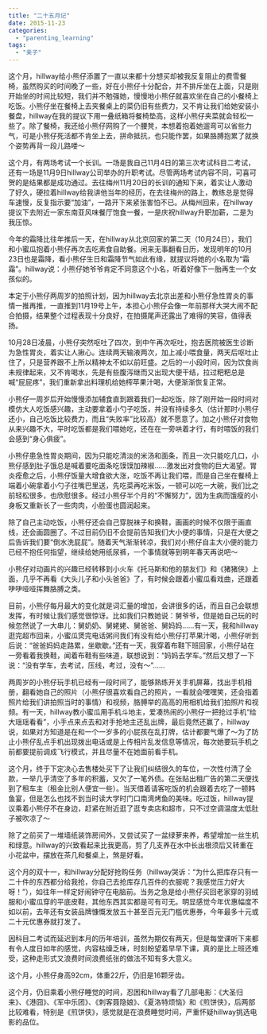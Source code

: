 ```yaml
---
title: "二十五月记"
date: 2015-11-23
categories: 
  - "parenting_learning"
tags: 
  - "亲子"
---
```


这个月，hillway给小熊仔添置了一直以来都十分想买却被我反复阻止的费雪餐椅，虽然购买的时间晚了一些，好在小熊仔十分配合，并不排斥坐在上面，只是刚开始坐的时间比较短，我们并不勉强她，慢慢地小熊仔就喜欢坐在自己的小餐椅上吃饭。小熊仔坐在餐椅上去夹餐桌上的菜仍旧有些费力，又不肯让我们给她安装小餐盘，hillway在我的提议下用一叠纸箱将餐椅垫高，这样小熊仔夹菜就会轻松一些了。除了餐椅，我还给小熊仔网购了一个腰凳，本想着抱着她遛弯可以省些力气，可是小熊仔死活都不肯坐上去，拼命抵抗，也只能作罢，如果胳膊抱累了就换个姿势再背一段儿路喽～

这个月，有两场考试一个长训。一场是我自己11月4日的第三次考试科目二考试，还有一场是11月9日hillway公司举办的升职考试。尽管两场考试内容不同，可喜可贺的是结果都是成功通过。去往梅州11月20日的长训的通知下来，着实让人激动了好久，硬拉着hillway给我讲他当年的经历，在去往梅州的路上，教练总是觉得车速慢，反复指示要“加油”，一路开下来紧张害怕不已。从梅州回来，在hillway提议下去附近一家东南亚风味餐厅饱食一餐，一是庆祝hillway升职加薪，二是为我压惊。

今年的霜降比往年推后一天，在hillway从北京回家的第二天（10月24日），我们和小蜜瓜抱着小熊仔再次去吃素食自助餐。闲来无事翻看日历，发现明年的10月23日也是霜降，看小熊仔生日和霜降节气如此有缘，就提议将她的小名取为“霜霜”。hillway说：小熊仔她爷爷肯定不同意这个小名，听着好像下一胎再生一个女孩似的。

本定于小熊仔两周岁的拍照计划，因为hillway去北京出差和小熊仔急性胃炎的事情一推再推，一直推到11月19号上午，本担心小熊仔会像一年前那样大哭大闹不配合拍摄，结果整个过程表现十分良好，在拍摄尾声还露出了难得的笑容，值得表扬。

10月28日凌晨，小熊仔突然呕吐了四次，到中午再次呕吐，抱去医院被医生诊断为急性胃炎，着实让人揪心。连续两天输液两次，加上减小喂食量，两天后呕吐止住了，只是营养跟不上所以精神太不如以前旺盛。之后的一小段时间，因为饮食尚未规律起来，又不肯喝水，先是有些腹泻继而又出现大便干结，拉过粑粑总是喊“屁屁疼”，我们重新拿出料理机给她榨苹果汁喝，大便渐渐恢复正常。

小熊仔一周岁后开始慢慢添加辅食直到跟着我们一起吃饭，除了刚开始一段时间对模仿大人吃饭感兴趣，主动要拿着小勺子吃饭，并没有持续多久（估计那时小熊仔还小，自己吃饭比较费力，而且“失败率”比较高）就不愿意了。加之小熊仔对食物从来兴趣不大，平时吃饭都是我们喂她吃，还在在一旁哄着才行，有时喂饭的我们会感到“身心俱疲”。

小熊仔患急性胃炎期间，因为只能吃清淡的米汤和面条，而且一次只能吃几口，小熊仔感到肚子饿总是喊着要吃面条吃馍馍加辣椒……激发出对食物的巨大渴望。胃炎痊愈之后，小熊仔饭量大增食欲大涨，吃饭不再让我们喂，而是自己坐在餐椅上端着小碗拿着小勺子往嘴巴里送，先吃菜再吃米饭，一顿可以吃一大碗，我们比之前轻松很多，也欣慰很多。经过小熊仔半个月的“不懈努力”，因为生病而饿瘦的小身板又重新长了一些肉肉，小脸蛋也圆润起来。

除了自己主动吃饭，小熊仔还会自己穿脱袜子和换鞋，画画的时候不仅限于画直线，还会画圆圈了。不过目前仍旧不会提前告知我们大小便的事情，只是在大便之后告诉我们要“倒水洗屁屁”。随着天气渐渐转凉，我们对小熊仔自主大小便的能力已经不抱任何指望，继续给她用纸尿裤，一个事情就等到明年春天再说吧～

小熊仔对动画片的兴趣已经转移到小火车《托马斯和他的朋友们》和《猪猪侠》上面，几乎不再看《大头儿子和小头爸爸》了，有时候会跟着小蜜瓜看戏曲，还跟着吚吚哑哑挥舞胳膊之类。

目前，小熊仔每月最大的变化就是词汇量的增加，会讲很多的话，而且自己会联想发挥，有时候让我们感觉很惊讶。比如我们只教她说：舅爷爷，但是她自己玩的时候忽然说了一大串儿：舅奶奶、舅姥姥、舅爸爸、舅妈妈……有一天，我和hillway逛完超市回来，小蜜瓜煲完电话粥问我们有没有给小熊仔打苹果汁喝，小熊仔听到后说：“爸爸妈妈走路累，坐歇歇。”还有一天，我穿着布鞋下班回家，小熊仔站在一旁看着我换鞋，闻着布鞋有些味道，联想说到：“妈妈去学车。”然后又想了一下说：“没有学车，去考试，压线，考过，没有～”……

两周岁的小熊仔玩手机已经有一段时间了，能够熟练开关手机屏幕，找出手机相册，翻看她自己的照片（小熊仔很喜欢看自己的照片，一看就会嘿嘿笑，还会指着照片给我们讲拍照当时的事情）和视频，胳膊举的高高的用相机给我们拍照片和视频。有一天，hillway教小蜜瓜用手机斗地主，爱凑热闹的小熊仔一把抢过手机“给大瑶瑶看看”，小手点来点去和对手抢地主还乱出牌，最后竟然还赢了，hillway说，如果对方知道是在和一个一岁多的小屁孩在乱打牌，估计都要气爆了～为了防止小熊仔乱点手机出现拨出电话或是上传相片乱发信息等情况，每次她要玩手机之前都要提前调成飞行模式，并且尽量不在她面前看手机。

这个月，终于下定决心去售楼处买下了让我们纠结很久的车位，一次性付清了全款，一举几乎清空了多年的积蓄，又欠了一笔外债。在张贴出租广告的第二天便找到了租车主（租金比别人便宜一些）。当天借着请客吃饭的机会跟着去吃了一顿韩鱼宴，但是怎么也找不到当时读大学时门口南湾烤鱼的美味。吃过饭，hillway提议乘着小熊仔不在身边，赶紧在附近逛了逛专卖店和超市，只不过空调温度太低肚子被吹凉了～

除了之前买了一堆墙纸装饰房间外，又尝试买了一盆绿萝来养，希望增加一丝生机和绿意。hillway的兴致看起来比我更高，剪了几支养在水中长出根须后又转重在小花盆中，摆放在茶几和餐桌上，煞是好看。

这个月的双十一，和hillway分配好抢购任务（hillway哭诉：“为什么把库存只有一二十件的东西都分给我抢，你自己去抢库存几百件的衣服呢？我感觉压力好大呀！”），如往年一样定好闹钟守在电脑前。当务之急是给小熊仔买回老家穿的羽绒服和小蜜瓜穿的平底皮鞋，其他东西其实都是可有可无。明显感觉今年优惠幅度不如以前，去年还有女装品牌慷慨发放五十甚至百元无门槛优惠券，今年最多十元或二十元优惠券就打发了。

因科目二考试而延迟到本月的历年培训，虽然为期仅有两天，但是每堂课听下来都有令人度日如年的感觉，内容枯燥乏味，时刻盼望着早早下课，真的是比上班还难受，这种走形式又浪费时间浪费纸张的做法不知有多大意义。

这个月，小熊仔身高92cm，体重22斤，仍旧是16颗牙齿。

这个月，仍旧乘着小熊仔睡觉的时间，忍困和hillway看了几部电影：《大圣归来》、《港囧》、《军中乐团》、《刺客聂隐娘》、《夏洛特烦恼》和《煎饼侠》，后两部比较难看，特别是《煎饼侠》，感觉就是在浪费睡觉时间，严重怀疑hillway挑选电影的品位。
